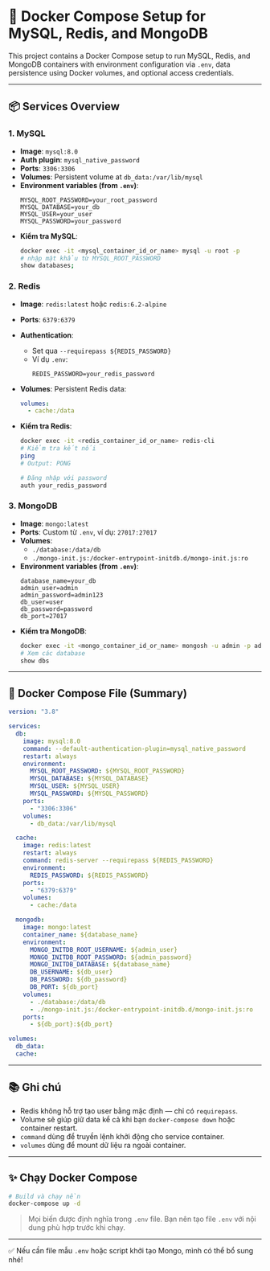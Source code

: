# 🐳 Docker Compose Setup for MySQL, Redis, and MongoDB

This project contains a Docker Compose setup to run MySQL, Redis, and MongoDB containers with environment configuration via `.env`, data persistence using Docker volumes, and optional access credentials.

---

## 📦 Services Overview

### 1. **MySQL**

- **Image**: `mysql:8.0`
- **Auth plugin**: `mysql_native_password`
- **Ports**: `3306:3306`
- **Volumes**: Persistent volume at `db_data:/var/lib/mysql`
- **Environment variables (from `.env`)**:
  ```env
  MYSQL_ROOT_PASSWORD=your_root_password
  MYSQL_DATABASE=your_db
  MYSQL_USER=your_user
  MYSQL_PASSWORD=your_password
  ```
- **Kiểm tra MySQL**:
  ```bash
  docker exec -it <mysql_container_id_or_name> mysql -u root -p
  # nhập mật khẩu từ MYSQL_ROOT_PASSWORD
  show databases;
  ```

### 2. **Redis**

- **Image**: `redis:latest` hoặc `redis:6.2-alpine`
- **Ports**: `6379:6379`
- **Authentication**:
  - Set qua `--requirepass ${REDIS_PASSWORD}`
  - Ví dụ `.env`:
    ```env
    REDIS_PASSWORD=your_redis_password
    ```
- **Volumes**: Persistent Redis data:
  ```yaml
  volumes:
    - cache:/data
  ```
- **Kiểm tra Redis**:

  ```bash
  docker exec -it <redis_container_id_or_name> redis-cli
  # Kiểm tra kết nối
  ping
  # Output: PONG

  # Đăng nhập với password
  auth your_redis_password
  ```

### 3. **MongoDB**

- **Image**: `mongo:latest`
- **Ports**: Custom từ `.env`, ví dụ: `27017:27017`
- **Volumes**:
  - `./database:/data/db`
  - `./mongo-init.js:/docker-entrypoint-initdb.d/mongo-init.js:ro`
- **Environment variables (from `.env`)**:
  ```env
  database_name=your_db
  admin_user=admin
  admin_password=admin123
  db_user=user
  db_password=password
  db_port=27017
  ```
- **Kiểm tra MongoDB**:
  ```bash
  docker exec -it <mongo_container_id_or_name> mongosh -u admin -p admin123
  # Xem các database
  show dbs
  ```

---

## 📁 Docker Compose File (Summary)

```yaml
version: "3.8"

services:
  db:
    image: mysql:8.0
    command: --default-authentication-plugin=mysql_native_password
    restart: always
    environment:
      MYSQL_ROOT_PASSWORD: ${MYSQL_ROOT_PASSWORD}
      MYSQL_DATABASE: ${MYSQL_DATABASE}
      MYSQL_USER: ${MYSQL_USER}
      MYSQL_PASSWORD: ${MYSQL_PASSWORD}
    ports:
      - "3306:3306"
    volumes:
      - db_data:/var/lib/mysql

  cache:
    image: redis:latest
    restart: always
    command: redis-server --requirepass ${REDIS_PASSWORD}
    environment:
      REDIS_PASSWORD: ${REDIS_PASSWORD}
    ports:
      - "6379:6379"
    volumes:
      - cache:/data

  mongodb:
    image: mongo:latest
    container_name: ${database_name}
    environment:
      MONGO_INITDB_ROOT_USERNAME: ${admin_user}
      MONGO_INITDB_ROOT_PASSWORD: ${admin_password}
      MONGO_INITDB_DATABASE: ${database_name}
      DB_USERNAME: ${db_user}
      DB_PASSWORD: ${db_password}
      DB_PORT: ${db_port}
    volumes:
      - ./database:/data/db
      - ./mongo-init.js:/docker-entrypoint-initdb.d/mongo-init.js:ro
    ports:
      - ${db_port}:${db_port}

volumes:
  db_data:
  cache:
```

---

## 📚 Ghi chú

- Redis không hỗ trợ tạo user bằng mặc định — chỉ có `requirepass`.
- Volume sẽ giúp giữ data kể cả khi bạn `docker-compose down` hoặc container restart.
- `command` dùng để truyền lệnh khởi động cho service container.
- `volumes` dùng để mount dữ liệu ra ngoài container.

---

## ✨ Chạy Docker Compose

```bash
# Build và chạy nền
docker-compose up -d
```

> Mọi biến được định nghĩa trong `.env` file. Bạn nên tạo file `.env` với nội dung phù hợp trước khi chạy.

---

✅ Nếu cần file mẫu `.env` hoặc script khởi tạo Mongo, mình có thể bổ sung nhé!
